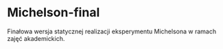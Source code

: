 # Michelson-final
Finałowa wersja statycznej realizacji eksperymentu Michelsona w ramach zajęć akademickich.
